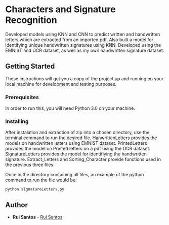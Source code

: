 # Characters and Signature Recognition

Developed models using KNN and CNN to predict written and handwritten letters which are extracted from an imported pdf.  Also built a model for identifying unique handwritten signatures using KNN. Developed using the EMNIST and OCR dataset, as well as my own handwritten signature dataset.

## Getting Started

These instructions will get you a copy of the project up and running on your local machine for development and testing purposes.

### Prerequisites

In order to run this, you will need Python 3.0 on your machine. 

### Installing

After instalation and extraction of zip into a chosen directory, use the terminal command to run the desired file. HanwrittenLetters provides the models on handwritten letters using EMNIST dataset. PrintedLetters provides the model on Printed letters on a pdf using the OCR dataset. SignatureLetters provides the model for identifiying the handwritten signature. Extract_Letters and Sorting_Character provide functions used in the previous three files.

Once in the directory containing all files, an example of the python command to run the file would be:

```
python signatureLetters.py
```

## Author

* **Rui Santos** - [Rui Santos](https://github.com/ruipsantos)
